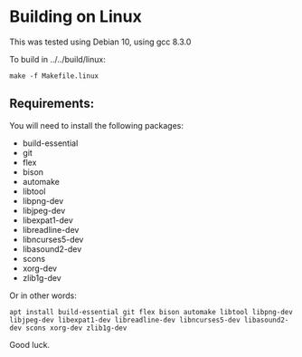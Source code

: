 Building on Linux
=================

This was tested using Debian 10, using gcc 8.3.0

To build in ../../build/linux:

`make -f Makefile.linux`

## Requirements:

You will need to install the following packages:

* build-essential
* git
* flex
* bison
* automake
* libtool
* libpng-dev
* libjpeg-dev
* libexpat1-dev
* libreadline-dev
* libncurses5-dev
* libasound2-dev
* scons
* xorg-dev
* zlib1g-dev

Or in other words:

`apt install build-essential git flex bison automake libtool libpng-dev libjpeg-dev libexpat1-dev libreadline-dev libncurses5-dev libasound2-dev scons xorg-dev zlib1g-dev`

Good luck.